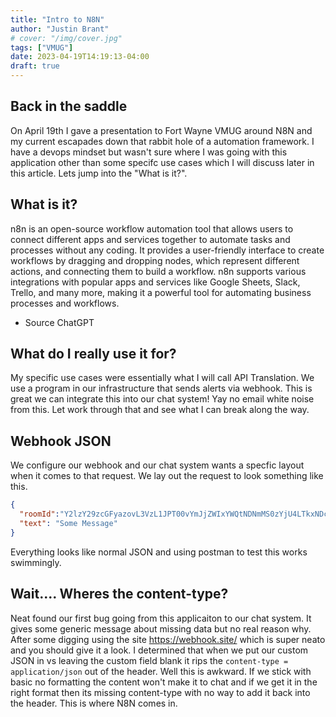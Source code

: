 ```yaml
---
title: "Intro to N8N"
author: "Justin Brant"
# cover: "/img/cover.jpg"
tags: ["VMUG"]
date: 2023-04-19T14:19:13-04:00
draft: true
---
```


## Back in the saddle

On April 19th I gave a presentation to Fort Wayne VMUG around N8N and my current escapades down that rabbit hole of a automation framework. I have a devops mindset but wasn't sure where I was going with this application other than some specifc use cases which I will discuss later in this article. Lets jump into the "What is it?". 

## What is it?

n8n is an open-source workflow automation tool that allows users to connect different apps and services together to automate tasks and processes without any coding. It provides a user-friendly interface to create workflows by dragging and dropping nodes, which represent different actions, and connecting them to build a workflow. n8n supports various integrations with popular apps and services like Google Sheets, Slack, Trello, and many more, making it a powerful tool for automating business processes and workflows.
- Source ChatGPT

## What do I really use it for? 
My specific use cases were essentially what I will call API Translation. We use a program in our infrastructure that sends alerts via webhook. This is great we can integrate this into our chat system! Yay no email white noise from this. Let work through that and see what I can break along the way.

## Webhook JSON 
We configure our webhook and our chat system wants a specfic layout when it comes to that request. We lay out the request to look something like this. 

``` json
{
  "roomId":"Y2lzY29zcGFyazovL3VzL1JPT00vYmJjZWIxYWQtNDNmMS0zYjU4LTkxNDctZjE0YmIwYzRkMTU0",
  "text": "Some Message"
}
```

Everything looks like normal JSON and using postman to test this works swimmingly. 

## Wait.... Wheres the content-type?
Neat found our first bug going from this applicaiton to our chat system. It gives some generic message about missing data but no real reason why. After some digging using the site https://webhook.site/ which is super neato and you should give it a look. I determined that when we put our custom JSON in vs leaving the custom field blank it rips the `content-type = application/json` out of the header. Well this is awkward. If we stick with basic no formatting the content won't make it to chat and if we get it in the right format then its missing content-type with no way to add it back into the header. This is where N8N comes in. 



